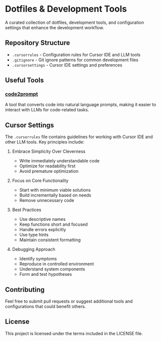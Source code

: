 # Dotfiles & Development Tools

A curated collection of dotfiles, development tools, and configuration settings that enhance the development workflow.

## Repository Structure

- `.cursorrules` - Configuration rules for Cursor IDE and LLM tools
- `.gitignore` - Git ignore patterns for common development files
- `.cursorsettings` - Cursor IDE settings and preferences

## Useful Tools

### [code2prompt](https://github.com/mufeedvh/code2prompt/)
A tool that converts code into natural language prompts, making it easier to interact with LLMs for code-related tasks.

## Cursor Settings

The `.cursorrules` file contains guidelines for working with Cursor IDE and other LLM tools. Key principles include:

1. Embrace Simplicity Over Cleverness
   - Write immediately understandable code
   - Optimize for readability first
   - Avoid premature optimization

2. Focus on Core Functionality
   - Start with minimum viable solutions
   - Build incrementally based on needs
   - Remove unnecessary code

3. Best Practices
   - Use descriptive names
   - Keep functions short and focused
   - Handle errors explicitly
   - Use type hints
   - Maintain consistent formatting

4. Debugging Approach
   - Identify symptoms
   - Reproduce in controlled environment
   - Understand system components
   - Form and test hypotheses

## Contributing

Feel free to submit pull requests or suggest additional tools and configurations that could benefit others.

## License

This project is licensed under the terms included in the LICENSE file. 